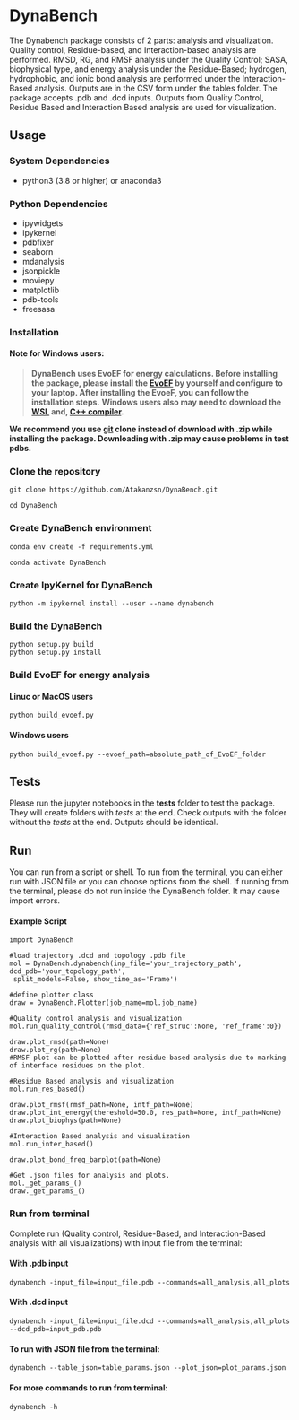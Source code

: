# DynaBench
The Dynabench package consists of 2 parts: analysis and visualization. Quality control, Residue-based, and Interaction-based analysis are performed. RMSD, RG, and RMSF analysis under the Quality Control; SASA, biophysical type, and energy analysis under the Residue-Based; hydrogen, hydrophobic, and ionic bond analysis are performed under the Interaction-Based analysis. Outputs are in the CSV form under the tables folder. The package accepts .pdb and .dcd inputs. Outputs from Quality Control, Residue Based and Interaction Based analysis are used for visualization.

## Usage
### System Dependencies
* python3 (3.8 or higher) or anaconda3
### Python Dependencies
* ipywidgets
* ipykernel
* pdbfixer
* seaborn
* mdanalysis
* jsonpickle
* moviepy
* matplotlib
* pdb-tools
* freesasa

### Installation
#### Note for Windows users:
  >**DynaBench uses EvoEF for energy calculations. Before installing the package, please install the [EvoEF](https://github.com/tommyhuangthu/EvoEF) by yourself and configure to your laptop. After installing the EvoeF, you can follow the installation steps.**
>**Windows users also may need to download the [WSL](https://learn.microsoft.com/en-us/windows/wsl/install) and, [C++ compiler](https://visualstudio.microsoft.com/visual-cpp-build-tools/).**

**We recommend you use [git](https://git-scm.com/downloads) clone instead of download with .zip while installing the package. Downloading with .zip may cause problems in test pdbs.**

### Clone the repository
```
git clone https://github.com/Atakanzsn/DynaBench.git
```
```
cd DynaBench
```
### Create DynaBench environment
```
conda env create -f requirements.yml
```
```
conda activate DynaBench
```
### Create IpyKernel for DynaBench
```
python -m ipykernel install --user --name dynabench
```
### Build the DynaBench
```
python setup.py build
python setup.py install
```
### Build EvoEF for energy analysis
#### Linuc or MacOS users
```
python build_evoef.py
```
#### Windows users
```
python build_evoef.py --evoef_path=absolute_path_of_EvoEF_folder
```
## Tests
Please run the jupyter notebooks in the **tests** folder to test the package. They will create folders with *tests* at the end. Check outputs with the folder without the *tests* at the end. Outputs should be identical.

## Run
You can run from a script or shell. To run from the terminal, you can either run with JSON file or you can choose options from the shell. If running from the terminal, please do not run inside the DynaBench folder. It may cause import errors.
#### Example Script
```
import DynaBench

#load trajectory .dcd and topology .pdb file
mol = DynaBench.dynabench(inp_file='your_trajectory_path', dcd_pdb='your_topology_path',
 split_models=False, show_time_as='Frame')

#define plotter class
draw = DynaBench.Plotter(job_name=mol.job_name)

#Quality control analysis and visualization
mol.run_quality_control(rmsd_data={'ref_struc':None, 'ref_frame':0})

draw.plot_rmsd(path=None)
draw.plot_rg(path=None)
#RMSF plot can be plotted after residue-based analysis due to marking of interface residues on the plot.

#Residue Based analysis and visualization
mol.run_res_based()

draw.plot_rmsf(rmsf_path=None, intf_path=None)
draw.plot_int_energy(thereshold=50.0, res_path=None, intf_path=None)
draw.plot_biophys(path=None)

#Interaction Based analysis and visualization
mol.run_inter_based()

draw.plot_bond_freq_barplot(path=None)

#Get .json files for analysis and plots.
mol._get_params_()
draw._get_params_()
```

### Run from terminal

Complete run (Quality control, Residue-Based, and Interaction-Based analysis with all visualizations) with input file from the terminal:
#### With .pdb input
```
dynabench -input_file=input_file.pdb --commands=all_analysis,all_plots
```
#### With .dcd input
```
dynabench -input_file=input_file.dcd --commands=all_analysis,all_plots --dcd_pdb=input_pdb.pdb
```

#### To run with JSON file from the terminal:
```
dynabench --table_json=table_params.json --plot_json=plot_params.json
```

#### For more commands to run from terminal: 
```
dynabench -h
```
